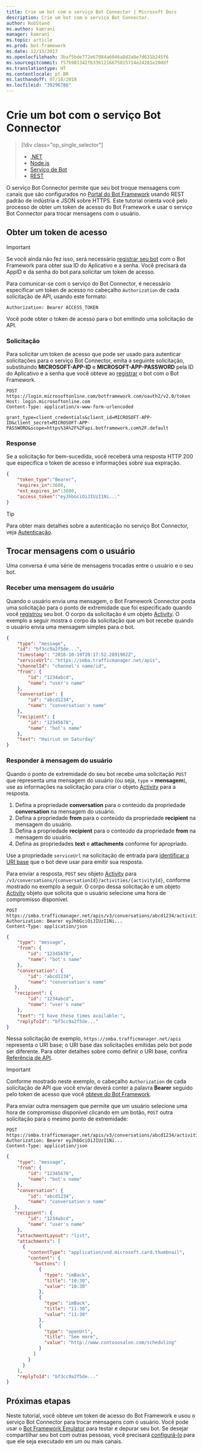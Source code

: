 ```yaml
---
title: Crie um bot com o serviço Bot Connector | Microsoft Docs
description: Crie um bot com o serviço Bot Connector.
author: RobStand
ms.author: kamrani
manager: kamrani
ms.topic: article
ms.prod: bot-framework
ms.date: 12/13/2017
ms.openlocfilehash: 3baf5bde772e67084a6046a8d2a8e7d631b245f6
ms.sourcegitcommit: f576981342fb3361216675815714e24281e20ddf
ms.translationtype: HT
ms.contentlocale: pt-BR
ms.lasthandoff: 07/18/2018
ms.locfileid: "39296786"
---
```

# <a name="create-a-bot-with-the-bot-connector-service"></a>Crie um bot com o serviço Bot Connector
> [!div class="op_single_selector"]
> - [.NET](../dotnet/bot-builder-dotnet-quickstart.md)
> - [Node.js](../nodejs/bot-builder-nodejs-quickstart.md)
> - [Serviço de Bot](../bot-service-quickstart.md)
> - [REST](../rest-api/bot-framework-rest-connector-quickstart.md)

O serviço Bot Connector permite que seu bot troque mensagens com canais que são configurados no <a href="https://dev.botframework.com/" target="_blank">Portal do Bot Framework</a> usando REST padrão de indústria e JSON sobre HTTPS. Este tutorial orienta você pelo processo de obter um token de acesso do Bot Framework e usar o serviço Bot Connector para trocar mensagens com o usuário.

## <a id="get-token"></a> Obter um token de acesso

> [!IMPORTANT]
> Se você ainda não fez isso, será necessário [registrar seu bot](../bot-service-quickstart-registration.md) com o Bot Framework para obter sua ID do Aplicativo e a senha. Você precisará da AppID e da senha do bot para solicitar um token de acesso.

Para comunicar-se com o serviço do Bot Connector, é necessário especificar um token de acesso no cabeçalho `Authorization` de cada solicitação de API, usando este formato: 

```http
Authorization: Bearer ACCESS_TOKEN
```

Você pode obter o token de acesso para o bot emitindo uma solicitação de API.

### <a name="request"></a>Solicitação

Para solicitar um token de acesso que pode ser usado para autenticar solicitações para o serviço Bot Connector, emita a seguinte solicitação, substituindo **MICROSOFT-APP-ID** e **MICROSOFT-APP-PASSWORD** pela ID do Aplicativo e a senha que você obteve ao [registrar](../bot-service-quickstart-registration.md) o bot com o Bot Framework.

```http
POST https://login.microsoftonline.com/botframework.com/oauth2/v2.0/token
Host: login.microsoftonline.com
Content-Type: application/x-www-form-urlencoded

grant_type=client_credentials&client_id=MICROSOFT-APP-ID&client_secret=MICROSOFT-APP-PASSWORD&scope=https%3A%2F%2Fapi.botframework.com%2F.default
```

### <a name="response"></a>Response

Se a solicitação for bem-sucedida, você receberá uma resposta HTTP 200 que especifica o token de acesso e informações sobre sua expiração. 

```json
{
    "token_type":"Bearer",
    "expires_in":3600,
    "ext_expires_in":3600,
    "access_token":"eyJhbGciOiJIUzI1Ni..."
}
```

> [!TIP]
> Para obter mais detalhes sobre a autenticação no serviço Bot Connector, veja [Autenticação](bot-framework-rest-connector-authentication.md).

## <a name="exchange-messages-with-the-user"></a>Trocar mensagens com o usuário

Uma conversa é uma série de mensagens trocadas entre o usuário e o seu bot. 

### <a name="receive-a-message-from-the-user"></a>Receber uma mensagem do usuário

Quando o usuário envia uma mensagem, o Bot Framework Connector posta uma solicitação para o ponto de extremidade que foi especificado quando você [registrou](../bot-service-quickstart-registration.md) seu bot. O corpo da solicitação é um objeto [Activity][Activity]. O exemplo a seguir mostra o corpo da solicitação que um bot recebe quando o usuário envia uma mensagem simples para o bot. 

```json
{
    "type": "message",
    "id": "bf3cc9a2f5de...",
    "timestamp": "2016-10-19T20:17:52.2891902Z",
    "serviceUrl": "https://smba.trafficmanager.net/apis",
    "channelId": "channel's name/id",
    "from": {
        "id": "1234abcd",
        "name": "user's name"
    },
    "conversation": {
        "id": "abcd1234",
        "name": "conversation's name"
    },
    "recipient": {
        "id": "12345678",
        "name": "bot's name"
    },
    "text": "Haircut on Saturday"
}
```

### <a name="reply-to-the-users-message"></a>Responder à mensagem do usuário

Quando o ponto de extremidade do seu bot recebe uma solicitação `POST` que representa uma mensagem do usuário (ou seja, `type` = **mensagem**), use as informações na solicitação para criar o objeto [Activity][Activity] para a resposta.

1. Defina a propriedade **conversation** para o conteúdo da propriedade **conversation** na mensagem do usuário.
2. Defina a propriedade **from** para o conteúdo da propriedade **recipient** na mensagem do usuário.
3. Defina a propriedade **recipient** para o conteúdo da propriedade **from** na mensagem do usuário.
4. Defina as propriedades **text** e **attachments** conforme for apropriado.

Use a propriedade `serviceUrl` na solicitação de entrada para [identificar o URI base](bot-framework-rest-connector-api-reference.md#base-uri) que o bot deve usar para emitir sua resposta. 

Para enviar a resposta, `POST` seu objeto [Activity][Activity] para `/v3/conversations/{conversationId}/activities/{activityId}`, conforme mostrado no exemplo a seguir. O corpo dessa solicitação é um objeto [Activity][Activity] objeto que solicita que o usuário selecione uma hora de compromisso disponível.

```http
POST https://smba.trafficmanager.net/apis/v3/conversations/abcd1234/activities/bf3cc9a2f5de... 
Authorization: Bearer eyJhbGciOiJIUzI1Ni...
Content-Type: application/json
```

```json
{
    "type": "message",
    "from": {
        "id": "12345678",
        "name": "bot's name"
    },
    "conversation": {
        "id": "abcd1234",
        "name": "conversation's name"
   },
   "recipient": {
        "id": "1234abcd",
        "name": "user's name"
    },
    "text": "I have these times available:",
    "replyToId": "bf3cc9a2f5de..."
}
```

Nessa solicitação de exemplo, `https://smba.trafficmanager.net/apis` representa o URI base; o URI base das solicitações emitidas pelo bot pode ser diferente. Para obter detalhes sobre como definir o URI base, confira [Referência de API](bot-framework-rest-connector-api-reference.md#base-uri). 

> [!IMPORTANT]
> Conforme mostrado neste exemplo, o cabeçalho `Authorization` de cada solicitação de API que você enviar deverá conter a palavra **Bearer** seguido pelo token de acesso que você [obteve do Bot Framework](#get-token).

Para enviar outra mensagem que permite que um usuário selecione uma hora de compromisso disponível clicando em um botão, `POST` outra solicitação para o mesmo ponto de extremidade:

```http
POST https://smba.trafficmanager.net/apis/v3/conversations/abcd1234/activities/bf3cc9a2f5de... 
Authorization: Bearer eyJhbGciOiJIUzI1Ni...
Content-Type: application/json
```

```json
{
    "type": "message",
    "from": {
        "id": "12345678",
        "name": "bot's name"
    },
    "conversation": {
        "id": "abcd1234",
        "name": "conversation's name"
   },
   "recipient": {
        "id": "1234abcd",
        "name": "user's name"
    },
    "attachmentLayout": "list",
    "attachments": [
      {
        "contentType": "application/vnd.microsoft.card.thumbnail",
        "content": {
          "buttons": [
            {
              "type": "imBack",
              "title": "10:30",
              "value": "10:30"
            },
            {
              "type": "imBack",
              "title": "11:30",
              "value": "11:30"
            },
            {
              "type": "openUrl",
              "title": "See more",
              "value": "http://www.contososalon.com/scheduling"
            }
          ]
        }
      }
    ],
    "replyToId": "bf3cc9a2f5de..."
}
```   

## <a name="next-steps"></a>Próximas etapas

Neste tutorial, você obteve um token de acesso do Bot Framework e usou o serviço Bot Connector para trocar mensagens com o usuário. Você pode usar o [Bot Framework Emulator](../bot-service-debug-emulator.md) para testar e depurar seu bot. Se desejar compartilhar seu bot com outras pessoas, você precisará [configurá-lo](../bot-service-manage-channels.md) para que ele seja executado em um ou mais canais.


[Activity]: bot-framework-rest-connector-api-reference.md#activity-object